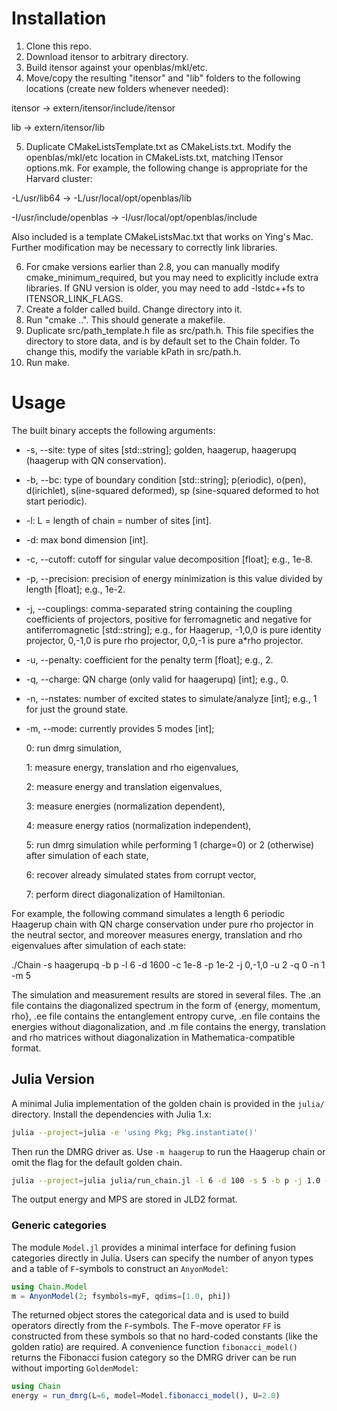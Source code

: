 # Installation

1. Clone this repo.
2. Download itensor to arbitrary directory.
3. Build itensor against your openblas/mkl/etc.
4. Move/copy the resulting "itensor" and "lib" folders to the following locations (create new folders whenever needed):

itensor -> extern/itensor/include/itensor

lib -> extern/itensor/lib

5. Duplicate CMakeListsTemplate.txt as CMakeLists.txt. Modify the openblas/mkl/etc location in CMakeLists.txt, matching ITensor options.mk. For example, the following change is appropriate for the Harvard cluster:

-L/usr/lib64 -> -L/usr/local/opt/openblas/lib

-I/usr/include/openblas -> -I/usr/local/opt/openblas/include

Also included is a template CMakeListsMac.txt that works on Ying's Mac. Further modification may be necessary to correctly link libraries.

6. For cmake versions earlier than 2.8, you can manually modify cmake_minimum_required, but you may need to explicitly include extra libraries. If GNU version is older, you may need to add -lstdc++fs to ITENSOR_LINK_FLAGS.
7. Create a folder called build. Change directory into it.
8. Run "cmake ..". This should generate a makefile.
9. Duplicate src/path_template.h file as src/path.h. This file specifies the directory to store data, and is by default set to the Chain folder. To change this, modify the variable kPath in src/path.h.
10. Run make.

# Usage

The built binary accepts the following arguments:

* -s, --site: type of sites [std::string]; golden, haagerup, haagerupq (haagerup with QN conservation).
* -b, --bc: type of boundary condition [std::string]; p(eriodic), o(pen), d(irichlet), s(ine-squared deformed), sp (sine-squared deformed to hot start periodic).
* -l: L = length of chain = number of sites [int].
* -d: max bond dimension [int].
* -c, --cutoff: cutoff for singular value decomposition [float]; e.g., 1e-8.
* -p, --precision: precision of energy minimization is this value divided by length [float]; e.g., 1e-2.
* -j, --couplings: comma-separated string containing the coupling coefficients of projectors, positive for ferromagnetic and negative for antiferromagnetic [std::string]; e.g., for Haagerup, -1,0,0 is pure identity projector, 0,-1,0 is pure rho projector, 0,0,-1 is pure a*rho projector.
* -u, --penalty: coefficient for the penalty term [float]; e.g., 2.
* -q, --charge: QN charge (only valid for haagerupq) [int]; e.g., 0.
* -n, --nstates: number of excited states to simulate/analyze [int]; e.g., 1 for just the ground state.
* -m, --mode: currently provides 5 modes [int];
  
  0: run dmrg simulation,
  
  1: measure energy, translation and rho eigenvalues,
  
  2: measure energy and translation eigenvalues, 
  
  3: measure energies (normalization dependent),

  4: measure energy ratios (normalization independent),

  5: run dmrg simulation while performing 1 (charge=0) or 2 (otherwise) after simulation of each state,

  6: recover already simulated states from corrupt vector,

  7: perform direct diagonalization of Hamiltonian.

For example, the following command simulates a length 6 periodic Haagerup chain with QN charge conservation under pure rho projector in the neutral sector, and moreover measures energy, translation and rho eigenvalues after simulation of each state:

./Chain -s haagerupq -b p -l 6 -d 1600 -c 1e-8 -p 1e-2 -j 0,-1,0 -u 2 -q 0 -n 1 -m 5

The simulation and measurement results are stored in several files.  The .an file contains the diagonalized spectrum in the form of {energy, momentum, rho}, .ee file contains the entanglement entropy curve, .en file contains the energies without diagonalization, and .m file contains the energy, translation and rho matrices without diagonalization in Mathematica-compatible format.
## Julia Version

A minimal Julia implementation of the golden chain is provided in the `julia/` directory.
Install the dependencies with Julia 1.x:

```bash
julia --project=julia -e 'using Pkg; Pkg.instantiate()'
```

Then run the DMRG driver as. Use `-m haagerup` to run the Haagerup chain or omit
the flag for the default golden chain.

```bash
julia --project=julia julia/run_chain.jl -l 6 -d 100 -s 5 -b p -j 1.0 -u 2.0 -m haagerup -o results.jld2
```

The output energy and MPS are stored in JLD2 format.

### Generic categories

The module `Model.jl` provides a minimal interface for defining fusion
categories directly in Julia.  Users can specify the number of anyon
types and a table of `F`-symbols to construct an `AnyonModel`:

```julia
using Chain.Model
m = AnyonModel(2; fsymbols=myF, qdims=[1.0, phi])
```

The returned object stores the categorical data and is used to build
operators directly from the `F`-symbols. The F-move operator `FF` is
constructed from these symbols so that no hard-coded constants (like
the golden ratio) are required. A convenience function
`fibonacci_model()` returns the Fibonacci fusion category so the DMRG
driver can be run without importing `GoldenModel`:

```julia
using Chain
energy = run_dmrg(L=6, model=Model.fibonacci_model(), U=2.0)
```
